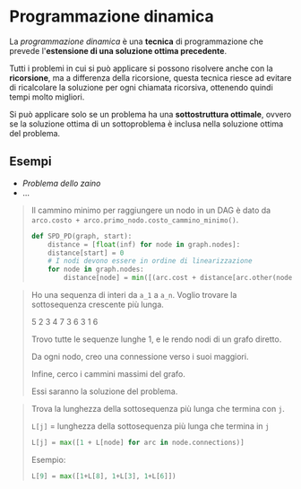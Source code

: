 # Programmazione dinamica

La _programmazione dinamica_ è una **tecnica** di programmazione che prevede l'**estensione di una soluzione ottima precedente**.

Tutti i problemi in cui si può applicare si possono risolvere anche con la **ricorsione**, ma a differenza della ricorsione, questa tecnica riesce ad evitare di ricalcolare la soluzione per ogni chiamata ricorsiva, ottenendo quindi tempi molto migliori.

Si può applicare solo se un problema ha una **sottostruttura ottimale**, ovvero se la soluzione ottima di un sottoproblema è inclusa nella soluzione ottima del problema. 

## Esempi

- _Problema dello zaino_
- ...

> Il cammino minimo per raggiungere un nodo in un DAG è dato da `arco.costo + arco.primo_nodo.costo_cammino_minimo()`.
>
> ```python
> def SPD_PD(graph, start):
>     distance = [float(inf) for node in graph.nodes]:
>     distance[start] = 0
>     # I nodi devono essere in ordine di linearizzazione
>     for node in graph.nodes:
>         distance[node] = min([(arc.cost + distance[arc.other(node)] for arc in node.connections])
> ```

> Ho una sequenza di interi da `a_1` a `a_n`. Voglio trovare la sottosequenza crescente più lunga.
>
> 5 2 3 4 7 3 6 3 1 6
>
> Trovo tutte le sequenze lunghe 1, e le rendo nodi di un grafo diretto.
>
> Da ogni nodo, creo una connessione verso i suoi maggiori.
>
> Infine, cerco i cammini massimi del grafo. 
> 
> Essi saranno la soluzione del problema.

> Trova la lunghezza della sottosequenza più lunga che termina con `j`.
>
> `L[j]` = lunghezza della sottosequenza più lunga che termina in `j`
> 
> ```python
> L[j] = max([1 + L[node] for arc in node.connections)]
> ```
>
> Esempio:
> ```python
> L[9] = max([1+L[8], 1+L[3], 1+L[6]])
> ```
